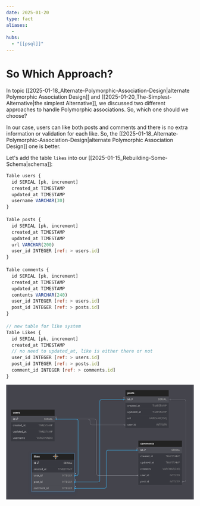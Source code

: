 ```yaml
---
date: 2025-01-20
type: fact
aliases:
  -
hubs:
  - "[[psql]]"
---
```


# So Which Approach?

In topic [[2025-01-18_Alternate-Polymorphic-Association-Design|alternate Polymorphic Association Design]] and [[2025-01-20_The-Simplest-Alternative|the simplest Alternative]], we discussed two different approaches to handle Polymorphic associations. So, which one should we choose?

In our case, users can like both posts and comments and there is no extra information or validation for each like. So, the [[2025-01-18_Alternate-Polymorphic-Association-Design|alternate Polymorphic Association Design]] one is better.

Let's add the table `likes` into our [[2025-01-15_Rebuilding-Some-Schema|schema]]:

```js
Table users {
  id SERIAL [pk, increment]
  created_at TIMESTAMP
  updated_at TIMESTAMP
  username VARCHAR(30)
}

Table posts {
  id SERIAL [pk, increment]
  created_at TIMESTAMP
  updated_at TIMESTAMP
  url VARCHAR(200)
  user_id INTEGER [ref: > users.id]
}

Table comments {
  id SERIAL [pk, increment]
  created_at TIMESTAMP
  updated_at TIMESTAMP
  contents VARCHAR(240)
  user_id INTEGER [ref: > users.id]
  post_id INTEGER [ref: > posts.id]
}

// new table for like system
Table Likes {
  id SERIAL [pk, increment]
  created_at TIMESTAMP
  // no need to updated_at, like is either there or not
  user_id INTEGER [ref: > users.id]
  post_id INTEGER [ref: > posts.id]
  comment_id INTEGER [ref: > comments.id]
}

```
![add-likes-to-schema-toll.png](../assets/imgs/add-likes-to-schema-toll.png)


